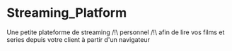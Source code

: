 # Streaming_Platform
Une petite plateforme de streaming /!\ personnel /!\ afin de lire vos films et series depuis votre client à partir d'un navigateur
